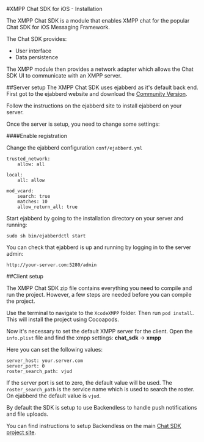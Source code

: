 #XMPP Chat SDK for iOS - Installation

The XMPP Chat SDK is a module that enables XMPP chat for the popular Chat SDK for iOS Messaging Framework. 

The Chat SDK provides:

+ User interface
+ Data persistence

The XMPP module then provides a network adapter which allows the Chat SDK UI to communicate with an XMPP server. 

##Server setup
The XMPP Chat SDK uses ejabberd as it's default back end. First got to the ejabberd website and download the [Community Version](https://www.process-one.net/en/ejabberd/#getejabberd).

Follow the instructions on the ejabberd site to install ejabberd on your server.  

Once the server is setup, you need to change some settings:

####Enable registration

Change the ejabberd configuration 
`conf/ejabberd.yml`

```
trusted_network:
    allow: all
	
local: 
    all: allow
    
mod_vcard: 
    search: true
    matches: 10
    allow_return_all: true
```

Start ejabberd by going to the installation directory on your server and running:

```
sudo sh bin/ejabberdctl start
```

You can check that ejabberd is up and running by logging in to the server admin:

```
http://your-server.com:5280/admin
```

##Client setup

The XMPP Chat SDK zip file contains everything you need to compile and run the project. However, a few steps are needed before you can compile the project. 

Use the terminal to navigate to the `XcodeXMPP` folder. Then run `pod install`. This will install the project using Cocoapods. 

Now it's necessary to set the default XMPP server for the client. Open the `info.plist` file and find the xmpp settings: **chat_sdk** -> **xmpp**

Here you can set the following values:

```
server_host: your.server.com
server_port: 0
roster_search_path: vjud
```

If the server port is set to zero, the default value will be used. The `roster_search_path` is the service name which is used to search the roster. On ejabberd the default value is `vjud`. 

By default the SDK is setup to use Backendless to handle push notifications and file uploads. 

You can find instructions to setup Backendless on the main [Chat SDK project site](https://github.com/chat-sdk/chat-sdk-ios/). 







